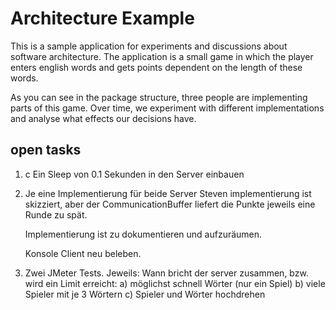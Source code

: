 Architecture Example
===================

This is a sample application for experiments and discussions about software architecture. The application is a small game in which the player enters english words and gets points dependent on the length of these words.

As you can see in the package structure, three people are implementing parts of this game. Over time, we experiment with different implementations and analyse what effects our decisions have.


open tasks
-----------

1. c Ein Sleep von 0.1 Sekunden in den Server einbauen
2. Je eine Implementierung für beide Server
    Steven implementierung ist skizziert, aber der CommunicationBuffer liefert die Punkte jeweils eine Runde zu spät.

    Implementierung ist zu dokumentieren
    und aufzuräumen.    
	
	Konsole Client neu beleben.
3. Zwei JMeter  Tests. Jeweils: Wann bricht der server zusammen, bzw. wird ein Limit erreicht:
a) möglichst schnell Wörter (nur ein Spiel)
b) viele Spieler mit je 3 Wörtern
c) Spieler und Wörter hochdrehen


